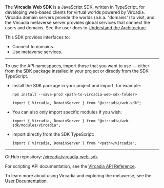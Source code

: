 The <strong>Vircadia Web SDK</strong> is a JavaScript SDK, written in TypeScript, for developing web-based clients for virtual
worlds powered by Vircadia. Vircadia domain servers provide the worlds (a.k.a. "domains") to visit, and the Vircadia metaverse
server provides global services that connect the users and domains.
See the user docs to [Understand the Architecture](https://docs.vircadia.dev/explore/get-started/architecture.html).

This SDK provides interfaces to:
- Connect to domains.
- Use metaverse services.

<hr />

To use the API namespaces, import those that you want to use &mdash; either from the SDK package installed in your project or
directly from the SDK TypeScript.

- Install the SDK package in your project and import, for example:
    ```
    npm install --save-prod <path-to-vircadia-web-sdk-folder>

    import { Vircadia, DomainServer } from "@vircadia/web-sdk";
    ```

- You can also only import specific modules if you wish:
    ```
    import { Vircadia, DomainServer } from "@vircadia/web-sdk/modules/Vircadia";
    ```

- Import directly from the SDK TypeScript:
    ```
    import { Vircadia, DomainServer } from "<path>/Vircadia";
    ```

<hr />

GitHub repository: [/vircadia/vircadia-web-sdk](https://github.com/vircadia/vircadia-web-sdk)

For scripting API documentation, see the [Vircadia API Reference](https://apidocs.vircadia.dev).

To learn more about using Vircadia and exploring the metaverse, see the [User Documentation](https://docs.vircadia.dev).
